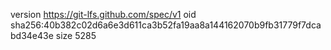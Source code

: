 version https://git-lfs.github.com/spec/v1
oid sha256:40b382c02d6a6e3d611ca3b52fa19aa8a144162070b9fb31779f7dcabd34e43e
size 5285
